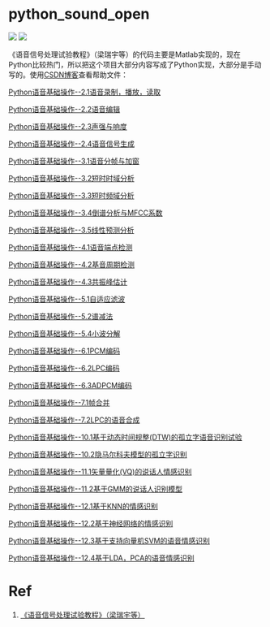 # python_sound_open

![](https://img.shields.io/badge/License-Apache-green)
![](https://img.shields.io/badge/python-3.x-green)

《语音信号处理试验教程》（梁瑞宇等）的代码主要是Matlab实现的，现在Python比较热门，所以把这个项目大部分内容写成了Python实现，大部分是手动写的。使用[CSDN博客](https://blog.csdn.net/sinat_18131557)查看帮助文件：

[Python语音基础操作--2.1语音录制，播放，读取](https://blog.csdn.net/sinat_18131557/article/details/105339507)

[Python语音基础操作--2.2语音编辑](https://blog.csdn.net/sinat_18131557/article/details/105339686)

[Python语音基础操作--2.3声强与响度](https://blog.csdn.net/sinat_18131557/article/details/105340027)

[Python语音基础操作--2.4语音信号生成](https://blog.csdn.net/sinat_18131557/article/details/105340256)

[Python语音基础操作--3.1语音分帧与加窗](https://blog.csdn.net/sinat_18131557/article/details/105340416)

[Python语音基础操作--3.2短时时域分析](https://blog.csdn.net/sinat_18131557/article/details/105795509)

[Python语音基础操作--3.3短时频域分析](https://blog.csdn.net/sinat_18131557/article/details/105795626)

[Python语音基础操作--3.4倒谱分析与MFCC系数](https://blog.csdn.net/sinat_18131557/article/details/105795864)

[Python语音基础操作--3.5线性预测分析](https://blog.csdn.net/sinat_18131557/article/details/105795944)

[Python语音基础操作--4.1语音端点检测](https://blog.csdn.net/sinat_18131557/article/details/106017459)

[Python语音基础操作--4.2基音周期检测](https://blog.csdn.net/sinat_18131557/article/details/106017542)

[Python语音基础操作--4.3共振峰估计](https://blog.csdn.net/sinat_18131557/article/details/106017598)

[Python语音基础操作--5.1自适应滤波](https://blog.csdn.net/sinat_18131557/article/details/106440692)

[Python语音基础操作--5.2谱减法](https://blog.csdn.net/sinat_18131557/article/details/106440714)

[Python语音基础操作--5.4小波分解](https://blog.csdn.net/sinat_18131557/article/details/106440757)

[Python语音基础操作--6.1PCM编码](https://blog.csdn.net/sinat_18131557/article/details/106440778)

[Python语音基础操作--6.2LPC编码](https://blog.csdn.net/sinat_18131557/article/details/106440802)

[Python语音基础操作--6.3ADPCM编码](https://blog.csdn.net/sinat_18131557/article/details/106440815)

[Python语音基础操作--7.1帧合并](https://blog.csdn.net/sinat_18131557/article/details/106440852)

[Python语音基础操作--7.2LPC的语音合成](https://blog.csdn.net/sinat_18131557/article/details/106440872)

[Python语音基础操作--10.1基于动态时间规整(DTW)的孤立字语音识别试验](https://blog.csdn.net/sinat_18131557/article/details/106440909)

[Python语音基础操作--10.2隐马尔科夫模型的孤立字识别](https://blog.csdn.net/sinat_18131557/article/details/106440938)

[Python语音基础操作--11.1矢量量化(VQ)的说话人情感识别](https://blog.csdn.net/sinat_18131557/article/details/106440998)

[Python语音基础操作--11.2基于GMM的说话人识别模型](https://blog.csdn.net/sinat_18131557/article/details/106441013)

[Python语音基础操作--12.1基于KNN的情感识别](https://blog.csdn.net/sinat_18131557/article/details/106441088)

[Python语音基础操作--12.2基于神经网络的情感识别](https://blog.csdn.net/sinat_18131557/article/details/106441104)

[Python语音基础操作--12.3基于支持向量机SVM的语音情感识别](https://blog.csdn.net/sinat_18131557/article/details/106441142)

[Python语音基础操作--12.4基于LDA，PCA的语音情感识别](https://blog.csdn.net/sinat_18131557/article/details/106441186)


# Ref
1. [《语音信号处理试验教程》（梁瑞宇等）](https://github.com/bastamon/sound_signal_process-matlab-)

